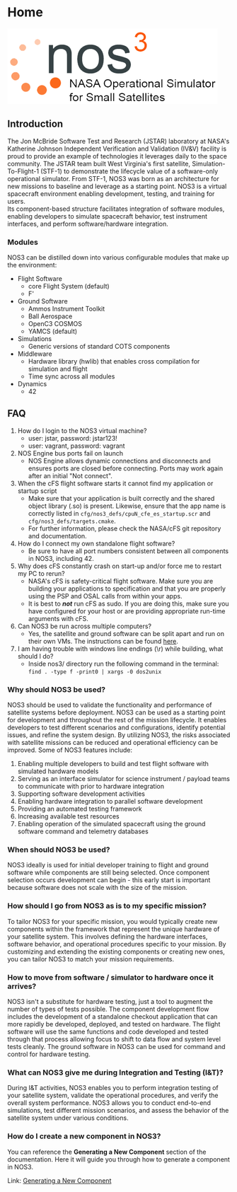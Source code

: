 # Home

![NOS3-Logo](./_static/jstar_nos3.png)

## Introduction

The Jon McBride Software Test and Research (JSTAR) laboratory at NASA's Katherine Johnson Independent Verification and Validation (IV&V) facility is proud to provide an example of technologies it leverages daily to the space community.
The JSTAR team built West Virginia's first satellite, Simulation-To-Flight-1 (STF-1) to demonstrate the lifecycle value of a software-only operational simulator.
From STF-1, NOS3 was born as an architecture for new missions to baseline and leverage as a starting point.
NOS3 is a virtual spacecraft environment enabling development, testing, and training for users.  
Its component-based structure facilitates integration of software modules, enabling developers to simulate spacecraft behavior, test instrument interfaces, and perform software/hardware integration. 

### Modules

NOS3 can be distilled down into various configurable modules that make up the environment:
* Flight Software
  * core Flight System (default)
  * F'
* Ground Software
  * Ammos Instrument Toolkit
  * Ball Aerospace
  * OpenC3 COSMOS
  * YAMCS (default)
* Simulations
  * Generic versions of standard COTS components
* Middleware
  * Hardware library (hwlib) that enables cross compilation for simulation and flight 
  * Time sync across all modules
* Dynamics
  * 42

## FAQ

1. How do I login to the NOS3 virtual machine?
    - user: jstar, password: jstar123!
    - user: vagrant, password: vagrant
2. NOS Engine bus ports fail on launch
    - NOS Engine allows dynamic connections and disconnects and ensures ports are closed before connecting. Ports may work again after an initial "Not connect".
3. When the cFS flight software starts it cannot find my application or startup script
    - Make sure that your application is built correctly and the shared object library (.so) is present. Likewise, ensure that the app name is correctly listed in `cfg/nos3_defs/cpuN_cfe_es_startup.scr` and `cfg/nos3_defs/targets.cmake`.
    - For further information, please check the NASA/cFS git repository and documentation.
4. How do I connect my own standalone flight software?
    - Be sure to have all port numbers consistent between all components in NOS3, including 42.
5. Why does cFS constantly crash on start-up and/or force me to restart my PC to rerun?
    - NASA's cFS is safety-critical flight software. Make sure you are building your applications to specification and that you are properly using the PSP and OSAL calls from within your apps.
    - It is best to **_not_** run cFS as sudo. If you are doing this, make sure you have configured for your host or are providing appropriate run-time arguments with cFS.
6. Can NOS3 be run across multiple computers?
    - Yes, the satellite and ground software can be split apart and run on their own VMs. The instructions can be found [here](https://github.com/nasa/nos3/wiki/NOS3-Build-and-Run-on-Multiple-VMs).
7. I am having trouble with windows line endings (\r) while building, what should I do?
    - Inside nos3/ directory run the following command in the terminal: `find . -type f -print0 | xargs -0 dos2unix`
    

### Why should NOS3 be used?

NOS3 should be used to validate the functionality and performance of satellite systems before deployment.
NOS3 can be used as a starting point for development and throughout the rest of the mission lifecycle.
It enables developers to test different scenarios and configurations, identify potential issues, and refine the system design.
By utilizing NOS3, the risks associated with satellite missions can be reduced and operational efficiency can be improved. Some of NOS3 features include:
1. Enabling multiple developers to build and test flight software with simulated hardware models
2. Serving as an interface simulator for science instrument / payload teams to communicate with prior to hardware integration
3. Supporting software development activities
4. Enabling hardware integration to parallel software development
5. Providing an automated testing framework
6. Increasing available test resources
7. Enabling operation of the simulated spacecraft using the ground software command and telemetry databases

### When should NOS3 be used?

NOS3 ideally is used for initial developer training to flight and ground software while components are still being selected. 
Once component selection occurs development can begin - this early start is important because software does not scale with the size of the mission.

### How should I go from NOS3 as is to my specific mission?

To tailor NOS3 for your specific mission, you would typically create new components within the framework that represent the unique hardware of your satellite system.
This involves defining the hardware interfaces, software behavior, and operational procedures specific to your mission.
By customizing and extending the existing components or creating new ones, you can tailor NOS3 to match your mission requirements.

### How to move from software / simulator to hardware once it arrives?

NOS3 isn't a substitute for hardware testing, just a tool to augment the number of types of tests possible.
The component development flow includes the development of a standalone checkout application that can more rapidly be developed, deployed, and tested on hardware.
The flight software will use the same functions and code developed and tested through that process allowing focus to shift to data flow and system level tests cleanly.
The ground software in NOS3 can be used for command and control for hardware testing.

### What can NOS3 give me during Integration and Testing (I&T)?

During I&T activities, NOS3 enables you to perform integration testing of your satellite system, validate the operational procedures, and verify the overall system performance.
NOS3 allows you to conduct end-to-end simulations, test different mission scenarios, and assess the behavior of the satellite system under various conditions.

### How do I create a new component in NOS3?

You can reference the **Generating a New Component** section of the documentation. Here it will guide you through how to generate a component in NOS3. 

Link: [Generating a New Component](Generating_NOS3_Component.md)


